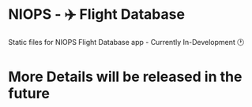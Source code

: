 # NIOPS - :airplane: Flight Database

Static files for NIOPS Flight Database app - Currently In-Development 🕐

# More Details will be released in the future 
